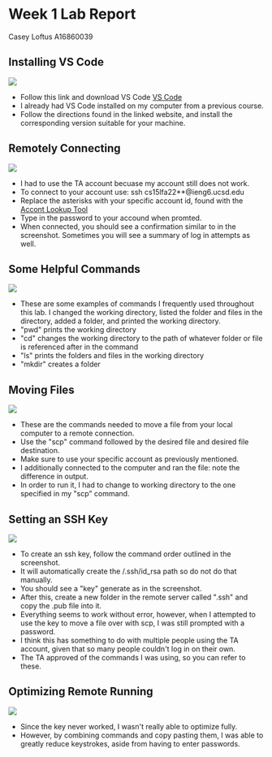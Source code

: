 # Week 1 Lab Report
Casey Loftus
A16860039

## Installing VS Code
![](https://user-images.githubusercontent.com/114450184/193356225-17d167df-7d37-4e27-ae45-f05895f5c729.png)
* Follow this link and download VS Code [VS Code](https://code.visualstudio.com/)
* I already had VS Code installed on my computer from a previous course.
* Follow the directions found in the linked website, and install the corresponding version suitable for your machine.

## Remotely Connecting
![](https://user-images.githubusercontent.com/114450184/193356739-688d6e39-cc07-4ec4-b2c7-5af2cc11aff5.png)
* I had to use the TA account becuase my account still does not work.
* To connect to your account use: ssh cs15lfa22**@ieng6.ucsd.edu
* Replace the asterisks with your specific account id, found with the [Accont Lookup Tool](https://sdacs.ucsd.edu/~icc/index.php)
* Type in the password to your accound when promted.
* When connected, you should see a confirmation similar to in the screenshot. Sometimes you will see a summary of log in attempts as well. 

## Some Helpful Commands
![](https://user-images.githubusercontent.com/114450184/193357735-e6987d2d-6b09-4764-a2ce-0e82f94ede3f.png)
* These are some examples of commands I frequently used throughout this lab. I changed the working directory, listed the folder and files in the directory, added a folder, and printed the working directory. 
* "pwd" prints the working directory
* "cd" changes the working directory to the path of whatever folder or file is referenced after in the command
* "ls" prints the folders and files in the working directory
* "mkdir" creates a folder

## Moving Files
![](https://user-images.githubusercontent.com/114450184/193360096-8d4283e1-7f6c-493b-ba09-dc49d62fc2fb.png)
* These are the commands needed to move a file from your local computer to a remote connection. 
* Use the "scp" command followed by the desired file and desired file destination.
* Make sure to use your specific account as previously mentioned.
* I additionally connected to the computer and ran the file: note the difference in output. 
* In order to run it, I had to change to working directory to the one specified in my "scp" command.

## Setting an SSH Key
![](https://user-images.githubusercontent.com/114450184/193360619-caeebf44-9612-4641-a9c8-8faa905ed76a.png)
* To create an ssh key, follow the command order outlined in the screenshot.
* It will automatically create the /.ssh/id_rsa path so do not do that manually. 
* You should see a "key" generate as in the screenshot.
* After this, create a new folder in the remote server called ".ssh" and copy the .pub file into it.
* Everything seems to work without error, however, when I attempted to use the key to move a file over with scp, I was still prompted with a password.
* I think this has something to do with multiple people using the TA account, given that so many people couldn't log in on their own. 
* The TA approved of the commands I was using, so you can refer to these.

## Optimizing Remote Running
![](https://user-images.githubusercontent.com/114450184/195209429-49a3fd69-fdb5-4164-814e-b99d37fdf587.png)
* Since the key never worked, I wasn't really able to optimize fully.
* However, by combining commands and copy pasting them, I was able to greatly reduce keystrokes, aside from having to enter passwords. 